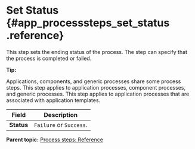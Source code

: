 # Set Status {#app_processsteps_set_status .reference}

This step sets the ending status of the process. The step can specify that the process is completed or failed.

**Tip:** 

Applications, components, and generic processes share some process steps. This step applies to application processes, component processes, and generic processes. This step applies to application processes that are associated with application templates.

|Field|Description|
|-----|-----------|
|**Status**|`Failure` or `Success`.|

**Parent topic:** [Process steps: Reference](../topics/app_processSteps.md)

